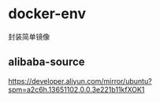 # docker-env
封装简单镜像

## alibaba-source

https://developer.aliyun.com/mirror/ubuntu?spm=a2c6h.13651102.0.0.3e221b11kfXOK1
